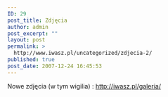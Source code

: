 ```yaml
---
ID: 29
post_title: Zdjęcia
author: admin
post_excerpt: ""
layout: post
permalink: >
  http://www.iwasz.pl/uncategorized/zdjecia-2/
published: true
post_date: 2007-12-24 16:45:53
---
```

Nowe zdjęcia (w tym wigilia) : <a href="http://iwasz.pl/galeria/">http://iwasz.pl/galeria/</a>